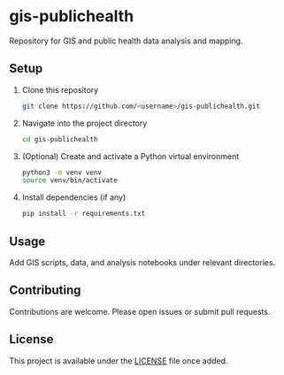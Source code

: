 # gis-publichealth

Repository for GIS and public health data analysis and mapping.

## Setup

1. Clone this repository  
   ```bash
   git clone https://github.com/<username>/gis-publichealth.git
   ```
2. Navigate into the project directory  
   ```bash
   cd gis-publichealth
   ```
3. (Optional) Create and activate a Python virtual environment  
   ```bash
   python3 -m venv venv
   source venv/bin/activate
   ```
4. Install dependencies (if any)  
   ```bash
   pip install -r requirements.txt
   ```

## Usage

Add GIS scripts, data, and analysis notebooks under relevant directories.  

## Contributing

Contributions are welcome. Please open issues or submit pull requests.

## License

This project is available under the [LICENSE](LICENSE) file once added.
